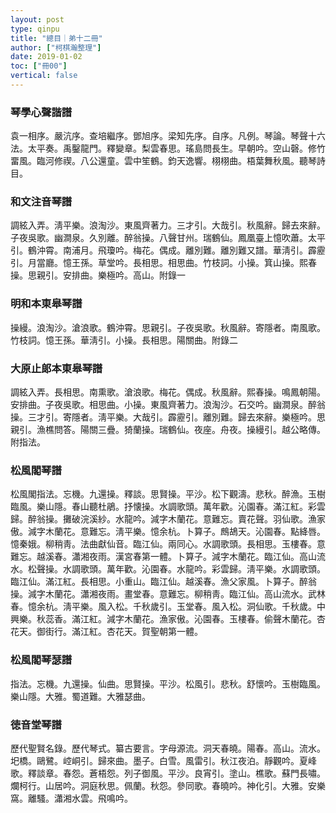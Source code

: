 ```yaml
---
layout: post
type: qinpu
title: "總目｜弟十二冊"
author: ["柯棋瀚整理"]
date: 2019-01-02
toc: ["冊00"]
vertical: false
---
```


### 琴學心聲諧譜

袁一相序。嚴沆序。查培繼序。鄧旭序。梁知先序。自序。凡例。琴論。琴聲十六法。太平奏。禹鑿龍門。釋變章。梨雲春思。瑤島問長生。早朝吟。空山磬。修竹畱風。臨河修禊。八公還童。雲中笙鶴。鈞天逸響。栩栩曲。梧葉舞秋風。聽琴詩目。

### 和文注音琴譜

調絃入弄。淸平樂。浪淘沙。東風齊著力。三才引。大哉引。秋風辭。歸去來辭。子夜吳歌。幽澗泉。久別離。醉翁操。八聲甘州。瑞鶴仙。鳳凰臺上憶吹蕭。太平引。鶴沖霄。南浦月。飛瓊吟。梅花。偶成。離別難。離別難又譜。華淸引。霹靂引。月當廳。憶王孫。草堂吟。長相思。相思曲。竹枝詞。小操。箕山操。熙春操。思親引。安排曲。樂極吟。高山。附錄一

### 明和本東皋琴譜

操縵。浪淘沙。滄浪歌。鶴沖霄。思親引。子夜吳歌。秋風辭。寄隱者。南風歌。竹枝詞。憶王孫。華淸引。小操。長相思。陽關曲。附錄二

### 大原止郞本東皋琴譜

調絃入弄。長相思。南熏歌。滄浪歌。梅花。偶成。秋風辭。熙春操。鳴鳳朝陽。安排曲。子夜吳歌。相思曲。小操。東風齊著力。浪淘沙。石交吟。幽澗泉。醉翁操。三才引。寄隱者。淸平樂。大哉引。霹靂引。離別難。歸去來辭。樂極吟。思親引。漁樵問答。陽關三疊。猗蘭操。瑞鶴仙。夜座。舟夜。操縵引。越公略傳。附指法。

### 松風閣琴譜

松風閣指法。忘機。九還操。釋談。思賢操。平沙。松下觀濤。悲秋。醉漁。玉樹臨風。樂山隱。春山聽杜鵑。抒懐操。水調歌頭。萬年歡。沁園春。滿江紅。彩雲歸。醉翁操。攤破浣溪紗。水龍吟。減字木蘭花。意難忘。賣花聲。羽仙歌。漁家傲。減字木蘭花。意難忘。淸平樂。憶余杭。卜算子。鷓鴣天。沁園春。點絳唇。憶秦娥。柳稍靑。法曲獻仙音。臨江仙。兩同心。水調歌頭。長相思。玉樓春。意難忘。越溪春。瀟湘夜雨。漢宮春第一體。卜算子。減字木蘭花。臨江仙。高山流水。松聲操。水調歌頭。萬年歡。沁園春。水龍吟。彩雲歸。淸平樂。水調歌頭。臨江仙。滿江紅。長相思。小重山。臨江仙。越溪春。漁父家風。卜算子。醉翁操。減字木蘭花。瀟湘夜雨。畫堂春。意難忘。柳稍靑。臨江仙。高山流水。武林春。憶余杭。淸平樂。風入松。千秋歲引。玉堂春。風入松。洞仙歌。千秋歲。中興樂。秋蕊香。滿江紅。減字木蘭花。漁家傲。沁園春。玉樓春。偷聲木蘭花。杏花天。御街行。滿江紅。杏花天。賀聖朝第一體。

### 松風閣琴瑟譜

指法。忘機。九還操。仙曲。思賢操。平沙。松風引。悲秋。舒懷吟。玉樹臨風。樂山隱。大雅。蜀道難。大雅瑟曲。

### 徳音堂琴譜

歷代聖賢名錄。歷代琴式。纂古要言。字母源流。洞天春曉。陽春。高山。流水。圯橋。鷗鷺。崆峒引。歸來曲。墨子。白雪。風雷引。秋江夜泊。靜觀吟。夏峰歌。釋談章。春怨。蒼梧怨。列子御風。平沙。良宵引。塗山。樵歌。蘇門長嘯。爛柯行。山居吟。洞庭秋思。佩蘭。秋怨。參同歌。春曉吟。神化引。大雅。安樂窩。離騷。瀟湘水雲。飛鳴吟。
